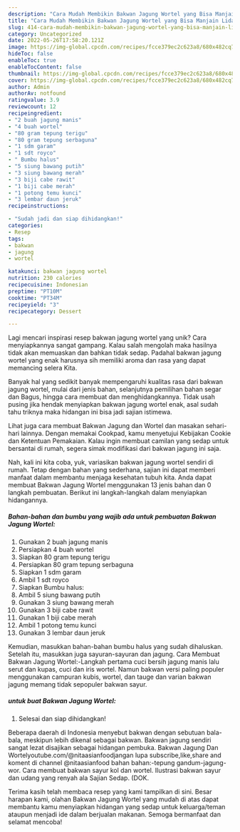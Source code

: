 ```yaml
---
description: "Cara Mudah Membikin Bakwan Jagung Wortel yang Bisa Manjain Lidah"
title: "Cara Mudah Membikin Bakwan Jagung Wortel yang Bisa Manjain Lidah"
slug: 414-cara-mudah-membikin-bakwan-jagung-wortel-yang-bisa-manjain-lidah
category: Uncategorized
date: 2022-05-26T17:58:20.121Z
image: https://img-global.cpcdn.com/recipes/fcce379ec2c623a8/680x482cq70/bakwan-jagung-wortel-foto-resep-utama.jpg
hideToc: false
enableToc: true
enableTocContent: false
thumbnail: https://img-global.cpcdn.com/recipes/fcce379ec2c623a8/680x482cq70/bakwan-jagung-wortel-foto-resep-utama.jpg
cover: https://img-global.cpcdn.com/recipes/fcce379ec2c623a8/680x482cq70/bakwan-jagung-wortel-foto-resep-utama.jpg
author: Admin
authorAv: notfound
ratingvalue: 3.9
reviewcount: 12
recipeingredient:
- "2 buah jagung manis"
- "4 buah wortel"
- "80 gram tepung terigu"
- "80 gram tepung serbaguna"
- "1 sdm garam"
- "1 sdt royco"
- " Bumbu halus"
- "5 siung bawang putih"
- "3 siung bawang merah"
- "3 biji cabe rawit"
- "1 biji cabe merah"
- "1 potong temu kunci"
- "3 lembar daun jeruk"
recipeinstructions:

- "Sudah jadi dan siap dihidangkan!"
categories:
- Resep
tags:
- bakwan
- jagung
- wortel

katakunci: bakwan jagung wortel 
nutrition: 230 calories
recipecuisine: Indonesian
preptime: "PT10M"
cooktime: "PT34M"
recipeyield: "3"
recipecategory: Dessert

---
```





Lagi mencari inspirasi resep bakwan jagung wortel yang unik? Cara menyiapkannya sangat gampang. Kalau salah mengolah maka hasilnya tidak akan memuaskan dan bahkan tidak sedap. Padahal bakwan jagung wortel yang enak harusnya sih memiliki aroma dan rasa yang dapat memancing selera Kita.





Banyak hal yang sedikit banyak mempengaruhi kualitas rasa dari bakwan jagung wortel, mulai dari jenis bahan, selanjutnya pemilihan bahan segar dan Bagus, hingga cara membuat dan menghidangkannya. Tidak usah pusing jika hendak menyiapkan bakwan jagung wortel enak,      asal sudah tahu triknya maka hidangan ini bisa jadi sajian istimewa.














Lihat juga cara membuat Bakwan Jagung dan Wortel dan masakan sehari-hari lainnya. Dengan memakai Cookpad, kamu menyetujui Kebijakan Cookie dan Ketentuan Pemakaian. Kalau ingin membuat camilan yang sedap untuk bersantai di rumah, segera simak modifikasi dari bakwan jagung ini saja.






Nah, kali ini kita coba, yuk, variasikan bakwan jagung wortel sendiri di rumah. Tetap dengan bahan yang sederhana, sajian ini dapat memberi manfaat dalam membantu menjaga kesehatan tubuh kita. Anda dapat membuat Bakwan Jagung Wortel menggunakan 13 jenis bahan dan 0 langkah pembuatan. Berikut ini langkah-langkah dalam menyiapkan hidangannya.

<!--inarticleads1-->

##### Bahan-bahan dan bumbu yang wajib ada untuk pembuatan Bakwan Jagung Wortel:

1. Gunakan 2 buah jagung manis
1. Persiapkan 4 buah wortel
1. Siapkan 80 gram tepung terigu
1. Persiapkan 80 gram tepung serbaguna
1. Siapkan 1 sdm garam
1. Ambil 1 sdt royco
1. Siapkan  Bumbu halus:
1. Ambil 5 siung bawang putih
1. Gunakan 3 siung bawang merah
1. Gunakan 3 biji cabe rawit
1. Gunakan 1 biji cabe merah
1. Ambil 1 potong temu kunci
1. Gunakan 3 lembar daun jeruk


Kemudian, masukkan bahan-bahan bumbu halus yang sudah dihaluskan. Setelah itu, masukkan juga sayuran-sayuran dan jagung. Cara Membuat Bakwan Jagung Wortel:-Langkah pertama cuci bersih jagung manis lalu serut dan kupas, cuci dan iris wortel. Namun bakwan versi paling populer menggunakan campuran kubis, wortel, dan tauge dan varian bakwan jagung memang tidak sepopuler bakwan sayur. 

<!--inarticleads2-->

#####  untuk buat Bakwan Jagung Wortel:


1. Selesai dan siap dihidangkan!

Beberapa daerah di Indonesia menyebut bakwan dengan sebutuan bala-bala, meskipun lebih dikenal sebagai bakwan. Bakwan jagung sendiri sangat lezat disajikan sebagai hidangan pembuka. Bakwan Jagung Dan Wortelyoutube.com/@nitaasianfoodjangan lupa subscribe,like,share and koment di channel @nitaasianfood bahan bahan:-tepung gandum-jagung-wor. Cara membuat bakwan sayur kol dan wortel. Ilustrasi bakwan sayur dan udang yang renyah ala Sajian Sedap. (DOK. 

Terima kasih telah membaca resep yang kami tampilkan di sini. Besar harapan kami, olahan Bakwan Jagung Wortel yang mudah di atas dapat membantu kamu menyiapkan hidangan yang sedap untuk keluarga/teman ataupun menjadi ide dalam berjualan makanan. Semoga bermanfaat dan selamat mencoba!
